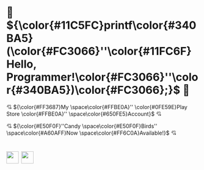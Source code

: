 # :space_invader: ${\color{#11C5FC}printf\color{#340BA5}(\color{#FC3066}''\color{#11FC6F}Hello, Programmer!\color{#FC3066}''\color{#340BA5})\color{#FC3066};}$ :space_invader:

:cupid: ${\color{#FF3687}My \space\color{#FFBE0A}'' \color{#0FE59E}Play Store \color{#FFBE0A}'' \space\color{#650FE5}Account}$ :cupid: 

:cupid: ${\color{#E50F0F}''Candy \space\color{#E50F0F}Birds'' \space\color{#A60AFF}Now \space\color{#FF6C0A}Available!}$ :cupid:
# [<img alt="" width="32" height="32" img src="https://i1.wp.com/9to5google.com/wp-content/uploads/sites/4/2022/07/current-google-play-icon.jpg" />](https://play.google.com/store/apps/dev?id=7530952113254800524) [<img alt="" width="32" height="32" img src="https://play-lh.googleusercontent.com/4lTqUnHH1IG3y9g6MdgrVteqWK5U_MELyQdMeMS7fYMPD1t4dsldhsJ-Qp9XnB-31BVZ=w240-h480-rw" />](https://play.google.com/store/apps/details?id=com.UniversalGameStudios.CandyBirdsHalloweenSpecial)

